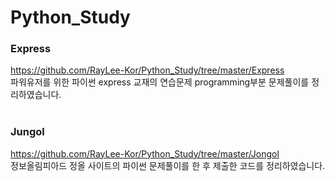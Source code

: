 # Python_Study

### Express
<https://github.com/RayLee-Kor/Python_Study/tree/master/Express> <br>
파워유저를 위한 파이썬 express 교재의 연습문제 programming부분 문제풀이를 정리하였습니다. <br> <br>

### Jungol
<https://github.com/RayLee-Kor/Python_Study/tree/master/Jongol> <br>
정보올림피아드 정올 사이트의 파이썬 문제풀이를 한 후 제출한 코드를 정리하였습니다. <br>
